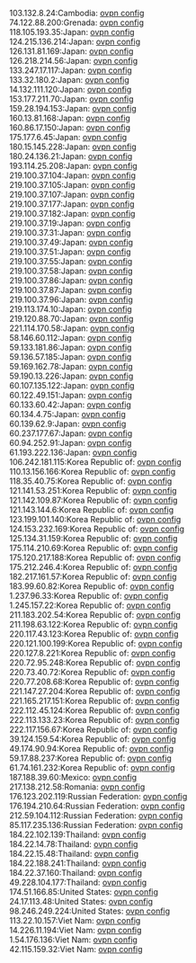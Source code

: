 103.132.8.24:Cambodia: [ovpn config](vpn/103_132_8_24.ovpn)  
74.122.88.200:Grenada: [ovpn config](vpn/74_122_88_200.ovpn)  
118.105.193.35:Japan: [ovpn config](vpn/118_105_193_35.ovpn)  
124.215.136.214:Japan: [ovpn config](vpn/124_215_136_214.ovpn)  
126.131.81.169:Japan: [ovpn config](vpn/126_131_81_169.ovpn)  
126.218.214.56:Japan: [ovpn config](vpn/126_218_214_56.ovpn)  
133.247.17.117:Japan: [ovpn config](vpn/133_247_17_117.ovpn)  
133.32.180.2:Japan: [ovpn config](vpn/133_32_180_2.ovpn)  
14.132.111.120:Japan: [ovpn config](vpn/14_132_111_120.ovpn)  
153.177.211.70:Japan: [ovpn config](vpn/153_177_211_70.ovpn)  
159.28.194.153:Japan: [ovpn config](vpn/159_28_194_153.ovpn)  
160.13.81.168:Japan: [ovpn config](vpn/160_13_81_168.ovpn)  
160.86.17.150:Japan: [ovpn config](vpn/160_86_17_150.ovpn)  
175.177.6.45:Japan: [ovpn config](vpn/175_177_6_45.ovpn)  
180.15.145.228:Japan: [ovpn config](vpn/180_15_145_228.ovpn)  
180.24.136.21:Japan: [ovpn config](vpn/180_24_136_21.ovpn)  
193.114.25.208:Japan: [ovpn config](vpn/193_114_25_208.ovpn)  
219.100.37.104:Japan: [ovpn config](vpn/219_100_37_104.ovpn)  
219.100.37.105:Japan: [ovpn config](vpn/219_100_37_105.ovpn)  
219.100.37.107:Japan: [ovpn config](vpn/219_100_37_107.ovpn)  
219.100.37.177:Japan: [ovpn config](vpn/219_100_37_177.ovpn)  
219.100.37.182:Japan: [ovpn config](vpn/219_100_37_182.ovpn)  
219.100.37.19:Japan: [ovpn config](vpn/219_100_37_19.ovpn)  
219.100.37.31:Japan: [ovpn config](vpn/219_100_37_31.ovpn)  
219.100.37.49:Japan: [ovpn config](vpn/219_100_37_49.ovpn)  
219.100.37.51:Japan: [ovpn config](vpn/219_100_37_51.ovpn)  
219.100.37.55:Japan: [ovpn config](vpn/219_100_37_55.ovpn)  
219.100.37.58:Japan: [ovpn config](vpn/219_100_37_58.ovpn)  
219.100.37.86:Japan: [ovpn config](vpn/219_100_37_86.ovpn)  
219.100.37.87:Japan: [ovpn config](vpn/219_100_37_87.ovpn)  
219.100.37.96:Japan: [ovpn config](vpn/219_100_37_96.ovpn)  
219.113.174.10:Japan: [ovpn config](vpn/219_113_174_10.ovpn)  
219.120.88.70:Japan: [ovpn config](vpn/219_120_88_70.ovpn)  
221.114.170.58:Japan: [ovpn config](vpn/221_114_170_58.ovpn)  
58.146.60.112:Japan: [ovpn config](vpn/58_146_60_112.ovpn)  
59.133.181.86:Japan: [ovpn config](vpn/59_133_181_86.ovpn)  
59.136.57.185:Japan: [ovpn config](vpn/59_136_57_185.ovpn)  
59.169.162.78:Japan: [ovpn config](vpn/59_169_162_78.ovpn)  
59.190.13.226:Japan: [ovpn config](vpn/59_190_13_226.ovpn)  
60.107.135.122:Japan: [ovpn config](vpn/60_107_135_122.ovpn)  
60.122.49.151:Japan: [ovpn config](vpn/60_122_49_151.ovpn)  
60.133.60.42:Japan: [ovpn config](vpn/60_133_60_42.ovpn)  
60.134.4.75:Japan: [ovpn config](vpn/60_134_4_75.ovpn)  
60.139.62.9:Japan: [ovpn config](vpn/60_139_62_9.ovpn)  
60.237.177.67:Japan: [ovpn config](vpn/60_237_177_67.ovpn)  
60.94.252.91:Japan: [ovpn config](vpn/60_94_252_91.ovpn)  
61.193.222.136:Japan: [ovpn config](vpn/61_193_222_136.ovpn)  
106.242.181.115:Korea Republic of: [ovpn config](vpn/106_242_181_115.ovpn)  
110.13.156.166:Korea Republic of: [ovpn config](vpn/110_13_156_166.ovpn)  
118.35.40.75:Korea Republic of: [ovpn config](vpn/118_35_40_75.ovpn)  
121.141.53.251:Korea Republic of: [ovpn config](vpn/121_141_53_251.ovpn)  
121.142.109.87:Korea Republic of: [ovpn config](vpn/121_142_109_87.ovpn)  
121.143.144.6:Korea Republic of: [ovpn config](vpn/121_143_144_6.ovpn)  
123.199.101.140:Korea Republic of: [ovpn config](vpn/123_199_101_140.ovpn)  
124.153.232.169:Korea Republic of: [ovpn config](vpn/124_153_232_169.ovpn)  
125.134.31.159:Korea Republic of: [ovpn config](vpn/125_134_31_159.ovpn)  
175.114.210.69:Korea Republic of: [ovpn config](vpn/175_114_210_69.ovpn)  
175.120.217.188:Korea Republic of: [ovpn config](vpn/175_120_217_188.ovpn)  
175.212.246.4:Korea Republic of: [ovpn config](vpn/175_212_246_4.ovpn)  
182.217.161.57:Korea Republic of: [ovpn config](vpn/182_217_161_57.ovpn)  
183.99.60.82:Korea Republic of: [ovpn config](vpn/183_99_60_82.ovpn)  
1.237.96.33:Korea Republic of: [ovpn config](vpn/1_237_96_33.ovpn)  
1.245.157.22:Korea Republic of: [ovpn config](vpn/1_245_157_22.ovpn)  
211.183.202.54:Korea Republic of: [ovpn config](vpn/211_183_202_54.ovpn)  
211.198.63.122:Korea Republic of: [ovpn config](vpn/211_198_63_122.ovpn)  
220.117.43.123:Korea Republic of: [ovpn config](vpn/220_117_43_123.ovpn)  
220.121.100.199:Korea Republic of: [ovpn config](vpn/220_121_100_199.ovpn)  
220.127.8.221:Korea Republic of: [ovpn config](vpn/220_127_8_221.ovpn)  
220.72.95.248:Korea Republic of: [ovpn config](vpn/220_72_95_248.ovpn)  
220.73.40.72:Korea Republic of: [ovpn config](vpn/220_73_40_72.ovpn)  
220.77.208.68:Korea Republic of: [ovpn config](vpn/220_77_208_68.ovpn)  
221.147.27.204:Korea Republic of: [ovpn config](vpn/221_147_27_204.ovpn)  
221.165.217.151:Korea Republic of: [ovpn config](vpn/221_165_217_151.ovpn)  
222.112.45.124:Korea Republic of: [ovpn config](vpn/222_112_45_124.ovpn)  
222.113.133.23:Korea Republic of: [ovpn config](vpn/222_113_133_23.ovpn)  
222.117.156.67:Korea Republic of: [ovpn config](vpn/222_117_156_67.ovpn)  
39.124.159.54:Korea Republic of: [ovpn config](vpn/39_124_159_54.ovpn)  
49.174.90.94:Korea Republic of: [ovpn config](vpn/49_174_90_94.ovpn)  
59.17.88.237:Korea Republic of: [ovpn config](vpn/59_17_88_237.ovpn)  
61.74.161.232:Korea Republic of: [ovpn config](vpn/61_74_161_232.ovpn)  
187.188.39.60:Mexico: [ovpn config](vpn/187_188_39_60.ovpn)  
217.138.212.58:Romania: [ovpn config](vpn/217_138_212_58.ovpn)  
176.123.202.119:Russian Federation: [ovpn config](vpn/176_123_202_119.ovpn)  
176.194.210.64:Russian Federation: [ovpn config](vpn/176_194_210_64.ovpn)  
212.59.104.112:Russian Federation: [ovpn config](vpn/212_59_104_112.ovpn)  
85.117.235.136:Russian Federation: [ovpn config](vpn/85_117_235_136.ovpn)  
184.22.102.139:Thailand: [ovpn config](vpn/184_22_102_139.ovpn)  
184.22.14.78:Thailand: [ovpn config](vpn/184_22_14_78.ovpn)  
184.22.15.48:Thailand: [ovpn config](vpn/184_22_15_48.ovpn)  
184.22.188.241:Thailand: [ovpn config](vpn/184_22_188_241.ovpn)  
184.22.37.160:Thailand: [ovpn config](vpn/184_22_37_160.ovpn)  
49.228.104.177:Thailand: [ovpn config](vpn/49_228_104_177.ovpn)  
174.51.166.85:United States: [ovpn config](vpn/174_51_166_85.ovpn)  
24.17.113.48:United States: [ovpn config](vpn/24_17_113_48.ovpn)  
98.246.249.224:United States: [ovpn config](vpn/98_246_249_224.ovpn)  
113.22.10.157:Viet Nam: [ovpn config](vpn/113_22_10_157.ovpn)  
14.226.11.194:Viet Nam: [ovpn config](vpn/14_226_11_194.ovpn)  
1.54.176.136:Viet Nam: [ovpn config](vpn/1_54_176_136.ovpn)  
42.115.159.32:Viet Nam: [ovpn config](vpn/42_115_159_32.ovpn)  
